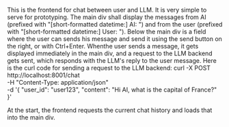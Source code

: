 This is the frontend for chat between user and LLM. It is very simple to serve for prototyping.
The main div shall display the messages from AI (prefixed with "[short-formatted datetime:] AI: ") and from the user (prefixed with "[short-formatted datetime:] User: ").
Below the main div is a field where the user can sends his message and send it using the send button on the right, or with Ctrl+Enter.
Whenthe user sends a message, it gets displayed immediately in the main div, and a request to the LLM backend gets sent, which responds with the LLM's reply to the user message.
Here is the curl code for sending a request to the LLM backend:
curl -X POST http://localhost:8001/chat \
-H "Content-Type: application/json" \
-d '{
    "user_id": "user123",
    "content": "Hi AI, what is the capital of France?"
}'

At the start, the frontend requests the current chat history and loads that into the main div.